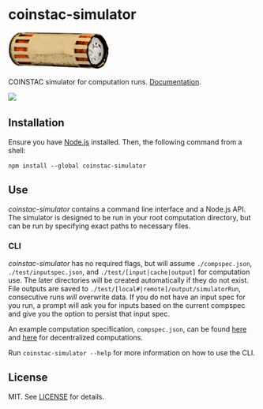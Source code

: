 # coinstac-simulator

<img src="https://raw.githubusercontent.com/MRN-Code/coinstac/master/img/coinstac.png" height="75px">

COINSTAC simulator for computation runs. [Documentation](http://mrn-code.github.io/coinstac/).

<img src="https://raw.githubusercontent.com/MRN-Code/coinstac/master/packages/coinstac-simulator/media/demo-capture.gif" />

## Installation

Ensure you have [Node.js](https://nodejs.org/) installed. Then, the following command from a shell:

```shell
npm install --global coinstac-simulator
```

## Use

_coinstac-simulator_ contains a command line interface and a Node.js API. The simulator is designed to be run in your root computation directory,
but can be run by specifying exact paths to necessary files.

### CLI

_coinstac-simulator_ has no required flags, but will assume `./compspec.json`, `./test/inputspec.json`, and `./test/[input|cache|output]` for computation use. The later directories will be created automatically if they do not exist. File outputs are saved to `./test/[local#|remote]/output/simulatorRun`, consecutive runs _will_ overwrite data. If you do not have an input spec for you run, a prompt will ask you for inputs based on the current compspec and give you the option to persist that input spec.

An example computation specification, `compspec.json`, can be found [here](https://github.com/MRN-Code/coinstac/blob/master/packages/coinstac-simulator/test/test-comps/coinstac-local-test/compspec.json) and [here](https://github.com/MRN-Code/coinstac/blob/master/packages/coinstac-simulator/test/test-comps/coinstac-decentralized-test/compspec.json) for decentralized computations.

Run `coinstac-simulator --help` for more information on how to use the CLI.

## License

MIT. See [LICENSE](./LICENSE) for details.
